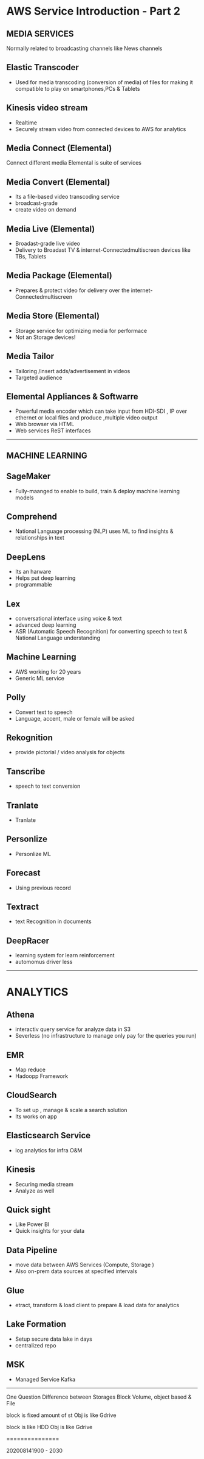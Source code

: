 # AWS Service Introduction -  Part 2

## MEDIA SERVICES
Normally related to broadcasting channels like News channels

## Elastic Transcoder
- Used for media transcoding (conversion of media) of files for making it compatible to play on smartphones,PCs & Tablets

## Kinesis video stream
- Realtime 
- Securely stream video from connected devices to AWS for analytics

## Media Connect (Elemental)
Connect different media 
Elemental is suite of services 

## Media Convert (Elemental)
- Its a file-based video transcoding service 
- broadcast-grade
- create video on demand 

## Media Live (Elemental)
- Broadast-grade live video 
- Delivery to Broadast TV & internet-Connectedmultiscreen devices like TBs, Tablets

## Media Package (Elemental)
- Prepares & protect video for delivery over the internet-Connectedmultiscreen

## Media Store (Elemental)
- Storage service for optimizing media for performace
- Not an Storage devices!

## Media Tailor
- Tailoring /insert adds/advertisement in videos
- Targeted audience 

## Elemental Appliances & Softwarre 
- Powerful media encoder which can take input from HDI-SDI , IP over ethernet or local files and produce ,multiple video output 
- Web browser via HTML
- Web services ReST interfaces

---------
## MACHINE LEARNING 

## SageMaker
- Fully-maanged to enable to build, train & deploy machine learning models
## Comprehend
- National Language processing (NLP) uses ML to find insights & relationships in text
## DeepLens
- Its an harware
- Helps put deep learning 
- programmable 
## Lex
- conversational interface using voice & text
- advanced deep learning
- ASR (Automatic Speech Recognition) for converting speech to text & National Language understanding 
## Machine Learning
- AWS working for 20 years
- Generic ML service
## Polly 
- Convert text to speech
- Language, accent, male or female will be asked
## Rekognition
- provide pictorial / video analysis for objects
## Tanscribe
- speech to text conversion 
## Tranlate
- Tranlate
## Personlize
- Personlize ML
## Forecast
- Using previous record 
## Textract
- text Recognition in documents 
## DeepRacer
- learning system for learn reinforcement 
- automomus driver less 
---------

# ANALYTICS

## Athena
- interactiv query service for analyze data in S3 
- Severless (no infrastructure to manage only pay for the queries you run)
## EMR
- Map reduce
- Hadoopp Framework 
## CloudSearch
- To set up , manage & scale a search solution
- Its works on app
## Elasticsearch Service
- log analytics for infra O&M
## Kinesis
- Securing media stream 
- Analyze as well
## Quick sight
- Like Power BI 
- Quick insights for your data 
## Data Pipeline
- move data between AWS Services (Compute, Storage )
- Also on-prem data sources at specified intervals
## Glue
- etract, transform & load client to prepare & load data for analytics

## Lake Formation
- Setup secure data lake in days 
- centralized repo 

## MSK 
- Managed Service Kafka



----


One Question
Difference between Storages Block Volume, object based & File

block is fixed amount of st
Obj is like Gdrive  

block is like HDD
Obj is like Gdrive  

===============

202008141900 - 2030






















